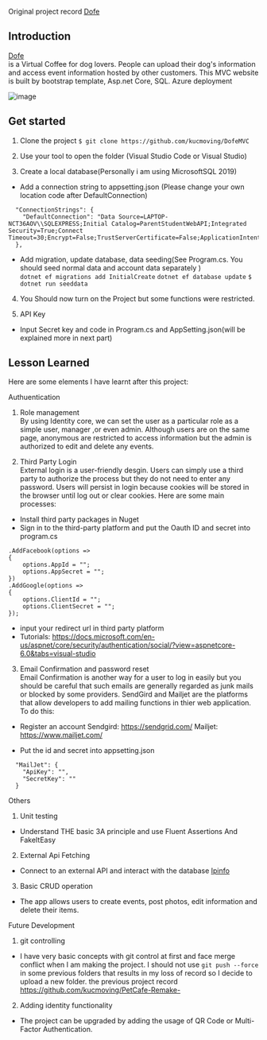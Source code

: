 Original project record
[Dofe](https://github.com/kucmoving/PetCafe-Remake-)

<h2>Introduction</h2> 

[Dofe](https://uk-south-free.azurewebsites.net/)<br> is a Virtual Coffee for dog lovers. People can upload their dog's information and access event information hosted by other customers.
This MVC website is built by bootstrap template, Asp.net Core, SQL. Azure deployment

![image](https://user-images.githubusercontent.com/92262463/179393161-d3ca1d1c-9a5a-403c-aa40-fc8aea4cf34f.png)

<h2>Get started</h2>

1. Clone the project
```$ git clone https://github.com/kucmoving/DofeMVC```

2. Use your tool to open the folder (Visual Studio Code or Visual Studio)

3. Create a local database(Personally i am using MicrosoftSQL 2019)
* Add a connection string to appsetting.json (Please change your own location code after DefaultConnection)<br>
```{
  "ConnectionStrings": {
    "DefaultConnection": "Data Source=LAPTOP-NCT36AOV\\SQLEXPRESS;Initial Catalog=ParentStudentWebAPI;Integrated Security=True;Connect Timeout=30;Encrypt=False;TrustServerCertificate=False;ApplicationIntent=ReadWrite;MultiSubnetFailover=False"
  },
```
* Add migration, update database, data seeding(See Program.cs. You should seed normal data and account data separately )<br>
```dotnet ef migrations add InitialCreate```
```dotnet ef database update```
```$ dotnet run seeddata```<br>

4. You Should now turn on the Project but some functions were restricted.

5. API Key
* Input Secret key and code in Program.cs and AppSetting.json(will be explained more in next part)


<h2>Lesson Learned</h2>

Here are some elements I have learnt after this project:<br>

Authuentication
1. Role management<br>
By using Identity core, we can set the user as a particular role as a simple user, manager ,or even admin. Although users are on the same page, anonymous 
are restricted to access information but the admin is authorized to edit and delete any events.

2. Third Party Login<br>
External login is a user-friendly desgin. Users can simply use a third party to authorize the process but they do not need to enter any password.
Users will persist in login because cookies will be stored in the browser until log out or clear cookies. Here are some main processes:

* Install third party packages in Nuget 
* Sign in to the third-party platform and put the Oauth ID and secret into program.cs
```builder.Services.AddAuthentication()
.AddFacebook(options =>
{
    options.AppId = "";
    options.AppSecret = "";
})
.AddGoogle(options =>
{
    options.ClientId = "";
    options.ClientSecret = "";
});
```
* input your redirect url in third party platform 
* Tutorials: https://docs.microsoft.com/en-us/aspnet/core/security/authentication/social/?view=aspnetcore-6.0&tabs=visual-studio

3. Email Confirmation and password reset<br>
Email Confirmation is another way for a user to log in easily but you should be careful that such emails are generally regarded as junk mails or blocked by some providers.
SendGird and Mailjet are the platforms that allow developers to add mailing functions in thier web application. To do this:

* Register an account
Sendgird: https://sendgrid.com/
Mailjet: https://www.mailjet.com/

* Put the id and secret into appsetting.json 
```
  "MailJet": {
    "ApiKey": "",
    "SecretKey": ""
  }
```

Others
1. Unit testing
* Understand THE basic 3A principle and use Fluent Assertions And FakeItEasy

2. External Api Fetching
* Connect to an external API and interact with the database 
[Ipinfo](https://ipinfo.io/)

3. Basic CRUD operation
* The app allows users to create events, post photos, edit information and delete their items.

Future Development 
1. git controlling 
* I have very basic concepts with git control at first and face merge conflict when I am making the project. I should not use ```git push --force``` in some previous folders that results in my loss of record so I decide to upload a new folder.
the previous project record
https://github.com/kucmoving/PetCafe-Remake-


2. Adding identity functionality
* The project can be upgraded by adding the usage of QR Code or Multi-Factor Authentication.




